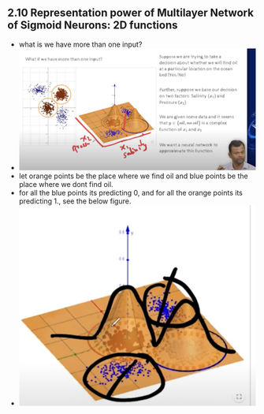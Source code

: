 ## 2.10 Representation power of Multilayer Network of Sigmoid Neurons: 2D functions

- what is we have more than one input?
- ![](2023-10-08-20-00-29.png)
- let orange points be the place where we find oil and blue points be the place where we dont find oil.
- for all the blue points its predicting 0, and for all the orange points its predicting 1., see the below figure.
- ![](2023-10-08-20-02-10.png)